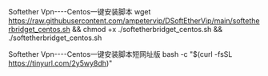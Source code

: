 Softether Vpn----Centos一键安装脚本
wget https://raw.githubusercontent.com/ampetervip/DSoftEtherVip/main/softetherbridget_centos.sh && chmod +x ./softetherbridget_centos.sh && ./softetherbridget_centos.sh


   
Softether Vpn----Centos一键安装脚本短网址版
bash -c "$(curl -fsSL https://tinyurl.com/2y5wy8dh)"

